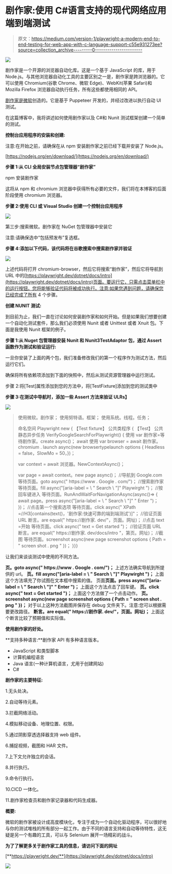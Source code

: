 # 剧作家:使用 C#语言支持的现代网络应用端到端测试

> 原文：<https://medium.com/version-1/playwright-a-modern-end-to-end-testing-for-web-app-with-c-language-support-c55e931273ee?source=collection_archive---------0----------------------->

![](img/8d0de7a6d216512341b4ccd07716237d.png)

剧作家是一个开源的浏览器自动化库。这是一个基于 JavaScript 的库，用于 Node.js。与其他浏览器自动化工具的主要区别之一是，剧作家是跨浏览器的。它可以使用 Chromium(谷歌 Chrome、微软 Edge)、WebKit(苹果 Safari)和 Mozilla Firefox 浏览器自动执行任务，所有这些都使用相同的 API。

[剧作家是微软](https://www.version1.com/about-us/our-technology-partnerships/microsoft/)创造的。它是基于 Puppeteer 开发的，并经过改进以执行自动 UI 测试。

在这篇博客中，我将讲述如何使用剧作家以及 C#和 Nunit 测试框架创建一个简单的测试。

**控制台应用程序的安装和创建:**

注意:在开始之前，请确保在从 npm 安装剧作家之前已经下载并安装了 Node.js。

[https://nodejs.org/en/download/](https://nodejs.org/en/download/)

**步骤 1:从 CLI 全局安装节点包管理器“剧作家”**

npm 安装剧作家

这将从 npm 和 chromium 浏览器中获得所有必要的文件，我们将在本博客的后面阶段使用 chromium 浏览器。

**步骤 2:使用 CLI 或 Visual Studio 创建一个控制台应用程序**

![](img/73ef546837fee02e08fad6e6e643b105.png)

第三步:搜索微软。剧作家在 NuGet 包管理器中安装它

注意:请确保选中“包括预发布”复选框。

**步骤 4:添加以下代码，该代码将在谷歌搜索中搜索剧作家并验证**

![](img/65a33da6d5238f0b446290da62cd4c1a.png)

上述代码将打开 chromium-browser，然后它将搜索“剧作家”，然后它将导航到 URL 中的[https://playwright.dev/dotnet/docs/intro](https://playwright.dev/dotnet/docs/intro)页面。要运行它，只需点击菜单栏中的运行按钮。您将能够验证代码将被成功执行。注意:如果您遇到问题，请确保您已经完成了所有 4 个步骤。

**创建 NUNIT 测试:**

到目前为止，我们一直在讨论如何安装剧作家和如何开始。但是如果我们想要创建一个自动化测试套件，那么我们必须使用 Nunit 或者 Unittest 或者 Xnuit 包。下面是我使用 Nunit 框架的例子。

**步骤 1:从 Nuget 包管理器安装 Nunit 和 Nunit3TestAdaptor 包，通过 Assert 函数作为测试和验证运行:**

一旦你安装了上面的两个包，我们准备修改我们的第一个程序作为测试方法，然后运行它们。

确保将所有依赖项添加到下面的快照中，然后从测试资源管理器中运行测试。

步骤 2:将[Test]属性添加到您的方法中，将[TestFixture]添加到您的测试类中

**步骤 3:在测试中导航时，添加一些 Assert 方法来验证 ULRs】**

![](img/57d096cff910e9284787fa98ba37c222.png)

> 使用微软。剧作家；
> 使用努特语。框架；
> 使用系统。线程。任务；
> 
> 命名空间 Playwright new
> {
> 【Test fixture】
> 公共类程序
> {
> 【Test】
> 公共静态异步任务 VerifyGoogleSearchForPlaywright()
> {
> 使用 var 剧作家=等待剧作家。create async()；
> await 使用 var browser = await 剧作家。chromium . launch async(new browsertypelaunch options
> { Headless = false，SlowMo = 50，})；
> 
> var context = await 浏览器。NewContextAsync()；
> 
> var page = await context。new page async()；
> //导航到 Google.com
> 等待页面。goto async(" https://www . Google . com/")；
> //搜索剧作家
> 等待页面。fill async("[aria-label = \ " Search \ "]" Playwirght ")；
> //按回车键进入
> 等待页面。RunAndWaitForNavigationAsync(async()=>
> {
> await page。press async("[aria-label = \ " Search \ "]" " Enter ")；
> })；
> //点击第一个搜索选项
> 等待页面。click async(" XPath =//H3[contains(text()，'剧作家:快速可靠的端到端测试')]"；
> //验证页面 URL
> 断言。are equal(" https://剧作家. dev/"，页面。网址)；
> //点击 text =开始
> 等待页面。click async(" text = Get started ")；
> //验证页面 URL
> 断言。are equal(" https://剧作家. dev/docs/intro "，第页。网址)；
> //截图
> 等待页面。screenshot async(new page screenshot options { Path = " screen shot . png " })；
> }}}

让我们来谈谈测试中使用的不同方法。

**页。goto async(" https://www . Google . com/")；**
上述方法确实导航到所提供的 url。
**页。fill async("[aria-label = \ " Search \ "]" Playwirght ")；**
上面这个方法填充了你试图在文本框中搜索的值。
页面**页面。press async("[aria-label = \ " Search \ "]" " Enter ")；**
上面这个方法点击了回车键。
**页。click async(" text = Get started ")；**
上面这个方法做了一个点击动作。
**页。screenshot async(new page screenshot options { Path = " screen shot . png " })；**
对于以上这种方法截图并保存在 debug 文件夹下。注意:您可以根据需要更改路径。
**断言。are equal(" https://剧作家. dev/"，页面。网址)；**
上面这个断言比较了预期值和实际值。

**使用剧作家的好处。**

**支持多种语言:**剧作家 API 有多种语言版本。

*   JavaScript 和类型脚本
*   计算机编程语言
*   Java 语言(一种计算机语言，尤用于创建网站)
*   C#

**剧作家的主要特征:**

1.无头处决。

2.自动等待元素。

3.拦截网络活动。

4.模拟移动设备、地理位置、权限。

5.通过阴影穿透选择器支持 web 组件。

6.捕捉视频，截图和 HAR 文件。

7.上下文允许独立的会话。

8.并行执行。

9.命令行执行。

10.CICD 一体化。

11.剧作家检查员和剧作家记录器和代码生成器。

**概要:**

微软的剧作家被设计成高度模块化，专注于成为一个自动化驱动程序，可以很好地与你的测试堆栈的所有部分一起工作。由于不同的语言支持和自动等待特性，这无疑是另一个有趣的工具，可以与 Selenium 展开一场精彩的战斗。

**为了了解更多关于剧作家工具的信息，请访问下面的网址**

[**https://playwright.dev/**](https://playwright.dev/dotnet/docs/intro)

![](img/ed9c9b5225e7a099d5cf88616f5f88a0.png)
